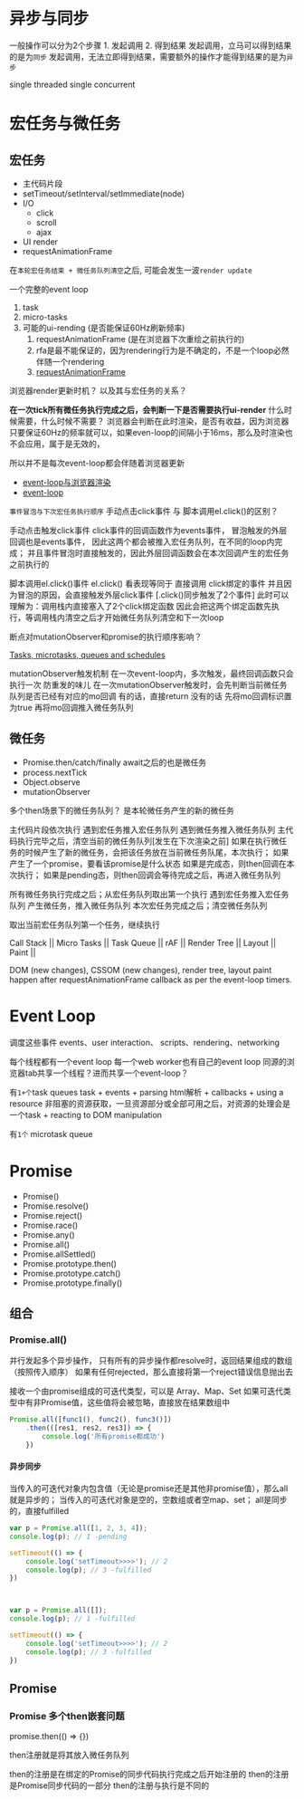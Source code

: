 # 异步与同步

一般操作可以分为2个步骤
    1. 发起调用
    2. 得到结果
发起调用，立马可以得到结果的是为`同步`
发起调用，无法立即得到结果，需要额外的操作才能得到结果的是为`异步`

single threaded
single concurrent

# 宏任务与微任务

## 宏任务

+ 主代码片段
+ setTimeout/setInterval/setImmediate(node)
+ I/O
  + click
  + scroll
  + ajax
+ UI render
+ requestAnimationFrame

在`本轮宏任务结束 + 微任务队列清空`之后, 可能会发生一波`render update`

一个完整的event loop

1. task
2. micro-tasks
3. 可能的ui-rending (是否能保证60Hz刷新频率)
   1. requestAnimationFrame (是在浏览器下次重绘之前执行的)
   2. rfa是最不能保证的，因为rendering行为是不确定的，不是一个loop必然伴随一个rendering
   3. [requestAnimationFrame](2.browser/themes/RequestFn.md)

浏览器render更新时机？
以及其与宏任务的关系？

**在一次tick所有微任务执行完成之后，会判断一下是否需要执行ui-render**
什么时候需要，什么时候不需要？
浏览器会判断在此时渲染，是否有收益，因为浏览器只要保证60Hz的频率就可以，如果even-loop的间隔小于16ms，那么及时渲染也不会应用，属于是无效的，

所以并不是每次event-loop都会伴随着浏览器更新

+ [event-loop与浏览器渲染](https://github.com/aooy/blog/issues/5)
+ [event-loop](https://html.spec.whatwg.org/multipage/webappapis.html#event-loop)

`事件冒泡与下次宏任务执行顺序`
手动点击click事件 与 脚本调用el.click()的区别？

手动点击触发click事件
    click事件的回调函数作为events事件，
    冒泡触发的外层回调也是events事件，
    因此这两个都会被推入宏任务队列，在不同的loop内完成；
    并且事件冒泡时直接触发的，因此外层回调函数会在本次回调产生的宏任务之前执行的

脚本调用el.click()事件
    el.click() 看表现等同于 直接调用 click绑定的事件
    并且因为冒泡的原因，会直接触发外层click事件 [.click()同步触发了2个事件]
    此时可以理解为：调用栈内直接塞入了2个click绑定函数
    因此会把这两个绑定函数先执行，等调用栈内清空之后才开始微任务队列清空和下一次loop

断点对mutationObserver和promise的执行顺序影响？

[Tasks, microtasks, queues and schedules](https://jakearchibald.com/2015/tasks-microtasks-queues-and-schedules/)

mutationObserver触发机制
    在一次event-loop内，多次触发，最终回调函数只会执行一次
    防重发的味儿
        在一次mutationObserver触发时，会先判断当前微任务队列是否已经有对应的mo回调
            有的话，直接return
            没有的话
                先将mo回调标识置为true
                再将mo回调推入微任务队列

## 微任务

+ Promise.then/catch/finally  await之后的也是微任务
+ process.nextTick
+ Object.observe
+ mutationObserver

多个then场景下的微任务队列？
    是本轮微任务产生的新的微任务

主代码片段依次执行
遇到宏任务推入宏任务队列
遇到微任务推入微任务队列
主代码执行完毕之后，清空当前的微任务队列[发生在下次渲染之前]
    如果在执行微任务的时候产生了新的微任务，会把该任务放在当前微任务队尾，本次执行；
    如果产生了一个promise，要看该promise是什么状态
        如果是完成态，则then回调在本次执行；
        如果是pending态，则then回调会等待完成之后，再进入微任务队列

所有微任务执行完成之后；从宏任务队列取出第一个执行
    遇到宏任务推入宏任务队列
    产生微任务，推入微任务队列
    本次宏任务完成之后；清空微任务队列

取出当前宏任务队列第一个任务，继续执行

Call Stack || Micro Tasks || Task Queue || rAF || Render Tree || Layout || Paint || <OS Native calls to draw the pixels on a screen>

DOM (new changes),
CSSOM (new changes),
render tree,
layout
paint
happen after requestAnimationFrame callback as per the event-loop timers.

# Event Loop

调度这些事件
events、user interaction、 scripts、rendering、networking

每个线程都有一个event loop
每一个web worker也有自己的event loop
同源的浏览器tab共享一个线程？进而共享一个event-loop？

有`1+个`task queues
    task
        + events
        + parsing html解析
        + callbacks
        + using a resource  非阻塞的资源获取，一旦资源部分或全部可用之后，对资源的处理会是一个task
        + reacting to DOM manipulation

有`1个` microtask queue

# Promise

+ Promise()
+ Promise.resolve()
+ Promise.reject()
+ Promise.race()
+ Promise.any()
+ Promise.all()
+ Promise.allSettled()
+ Promise.prototype.then()
+ Promise.prototype.catch()
+ Promise.prototype.finally()

## 组合

### Promise.all()

并行发起多个异步操作，
    只有所有的异步操作都resolve时，返回结果组成的数组（按照传入顺序）
    如果有任何rejected，那么直接将第一个reject错误信息抛出去

接收一个由promise组成的可迭代类型，可以是 Array、Map、Set
    如果可迭代类型中有非Promise值，这些值将会被忽略，直接放在结果数组中

```js
Promise.all([func1(), func2(), func3()])
    .then(([res1, res2, res3]) => {
        console.log('所有promise都成功')
    })
```

#### 异步同步

当传入的可迭代对象内包含值（无论是promise还是其他非promise值），那么all就是异步的；
当传入的可迭代对象是空的，空数组或者空map、set； all是同步的，直接fulfilled

```js
var p = Promise.all([1, 2, 3, 4]);
console.log(p); // 1 -pending

setTimeout(() => {
    console.log('setTimeout>>>>'); // 2
    console.log(p); // 3 -fulfilled
})



var p = Promise.all([]);
console.log(p); // 1 -fulfilled

setTimeout(() => {
    console.log('setTimeout>>>>'); // 2
    console.log(p); // 3 -fulfilled
})
```

## Promise

### Promise 多个then嵌套问题

promise.then(() => {})

then注册就是将其放入微任务队列

then的注册是在绑定的Promise的同步代码执行完成之后开始注册的
then的注册是Promise同步代码的一部分
then的注册与执行是不同的
